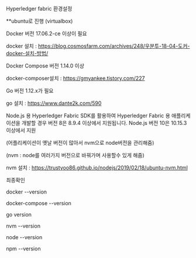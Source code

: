 Hyperledger fabric 환경설정

**ubuntu로 진행 (virtualbox)

Docker 버전 17.06.2-ce 이상이 필요

docker 설치 : https://blog.cosmosfarm.com/archives/248/우분투-18-04-도커-docker-설치-방법/

Docker  Compose 버전 1.14.0 이상

docker-composer설치 : https://gmyankee.tistory.com/227

Go 버전 1.12.x가 필요

go 설치 : https://www.dante2k.com/590

Node.js 용 Hyperledger Fabric SDK를 활용하여 Hyperledger Fabric 용 애플리케이션을 개발할 경우 버전 8은 8.9.4 이상에서 지원됩니다. Node.js 버전 10은 10.15.3 이상에서 지원

(어플리케이션이 옛날 버전이 많아서 nvm으로 node버전을 관리해줌)

(nvm : node를 여러가지 버전으로 바꿔가며 사용할수 있게 해줌)

nvm 설치 : https://trustyoo86.github.io/nodejs/2019/02/18/ubuntu-nvm.html

최종확인

docker --version

docker-compose --version

go version

nvm --version

node --version

npm --version


